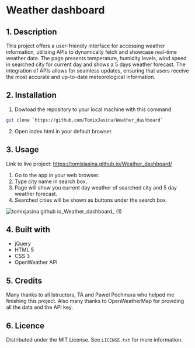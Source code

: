 # Weather dashboard

## 1. Description

This project offers a user-friendly interface for accessing weather information, utilizing APIs to dynamically fetch and showcase real-time weather data. The page presents temperature, humidity levels, wind speed in searched city for current day and shows a 5 days weather forecast. The integration of APIs allows for seamless updates, ensuring that users receive the most accurate and up-to-date meteorological information.
## 2. Installation

1. Dowload the repository to your local machine with this command

```sh
git clone `https://github.com/TomixJasina/Weather_dashboard`

```
   
2. Open index.html in your default browser.

## 3. Usage

Link to live project: https://tomixjasina.github.io/Weather_dashboard/

1. Go to the app in your web browser.
2. Type city name in search box.
3. Page will show you current day weather of searched city and 5 day weather forecast.
4. Searched cities will be shown as buttons under the search box.


![tomixjasina github io_Weather_dashboard_ (1)](https://github.com/TomixJasina/Weather_dashboard/assets/148002314/5a87da1f-579f-4b62-82ef-c717adb19556)


## 4. Built with

 - jQuery
 - HTML 5
 - CSS 3
 - OpenWeather API

## 5. Credits 

Many thanks to all Istructors, TA and Pawel Pochmara who helped me finishing this project.
Also many thanks to OpenWeatherMap for providing all the data and the API key.

## 6. Licence

Distributed under the MIT License. See ```LICENSE.txt``` for more information.
